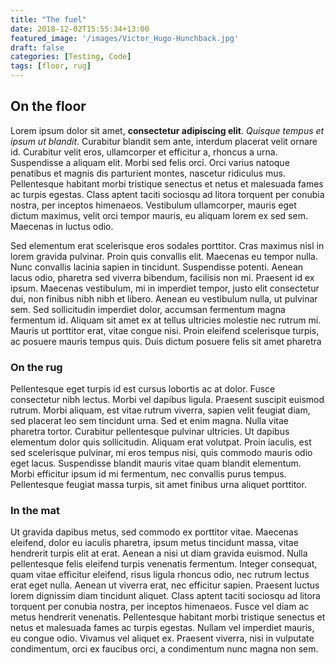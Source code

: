 ```yaml
---
title: "The fuel"
date: 2018-12-02T15:55:34+13:00
featured_image: '/images/Victor_Hugo-Hunchback.jpg'
draft: false
categories: [Testing, Code]
tags: [floor, rug]
---
```


## On the floor

Lorem ipsum dolor sit amet, **consectetur adipiscing elit**. _Quisque tempus et ipsum ut blandit_. Curabitur blandit sem ante, interdum placerat velit ornare id. Curabitur velit eros, ullamcorper et efficitur a, rhoncus a urna. Suspendisse a aliquam elit. Morbi sed felis orci. Orci varius natoque penatibus et magnis dis parturient montes, nascetur ridiculus mus. Pellentesque habitant morbi tristique senectus et netus et malesuada fames ac turpis egestas. Class aptent taciti sociosqu ad litora torquent per conubia nostra, per inceptos himenaeos. Vestibulum ullamcorper, mauris eget dictum maximus, velit orci tempor mauris, eu aliquam lorem ex sed sem. Maecenas in luctus odio.

Sed elementum erat scelerisque eros sodales porttitor. Cras maximus nisl in lorem gravida pulvinar. Proin quis convallis elit. Maecenas eu tempor nulla. Nunc convallis lacinia sapien in tincidunt. Suspendisse potenti. Aenean lacus odio, pharetra sed viverra bibendum, facilisis non mi. Praesent id ex ipsum. Maecenas vestibulum, mi in imperdiet tempor, justo elit consectetur dui, non finibus nibh nibh et libero. Aenean eu vestibulum nulla, ut pulvinar sem. Sed sollicitudin imperdiet dolor, accumsan fermentum magna fermentum id. Aliquam sit amet ex at tellus ultricies molestie nec rutrum mi. Mauris ut porttitor erat, vitae congue nisi. Proin eleifend scelerisque turpis, ac posuere mauris tempus quis. Duis dictum posuere felis sit amet pharetra

### On the rug

Pellentesque eget turpis id est cursus lobortis ac at dolor. Fusce consectetur nibh lectus. Morbi vel dapibus ligula. Praesent suscipit euismod rutrum. Morbi aliquam, est vitae rutrum viverra, sapien velit feugiat diam, sed placerat leo sem tincidunt urna. Sed et enim magna. Nulla vitae pharetra tortor. Curabitur pellentesque pulvinar ultricies. Ut dapibus elementum dolor quis sollicitudin. Aliquam erat volutpat. Proin iaculis, est sed scelerisque pulvinar, mi eros tempus nisi, quis commodo mauris odio eget lacus. Suspendisse blandit mauris vitae quam blandit elementum. Morbi efficitur ipsum id mi fermentum, nec convallis purus tempus. Pellentesque feugiat massa turpis, sit amet finibus urna aliquet porttitor.

### In the mat

Ut gravida dapibus metus, sed commodo ex porttitor vitae. Maecenas eleifend, dolor eu iaculis pharetra, ipsum metus tincidunt massa, vitae hendrerit turpis elit at erat. Aenean a nisi ut diam gravida euismod. Nulla pellentesque felis eleifend turpis venenatis fermentum. Integer consequat, quam vitae efficitur eleifend, risus ligula rhoncus odio, nec rutrum lectus erat eget nulla. Aenean ut viverra erat, nec efficitur sapien. Praesent luctus lorem dignissim diam tincidunt aliquet. Class aptent taciti sociosqu ad litora torquent per conubia nostra, per inceptos himenaeos. Fusce vel diam ac metus hendrerit venenatis. Pellentesque habitant morbi tristique senectus et netus et malesuada fames ac turpis egestas. Nullam vel imperdiet mauris, eu congue odio. Vivamus vel aliquet ex. Praesent viverra, nisi in vulputate condimentum, orci ex faucibus orci, a condimentum nunc magna non sem.

